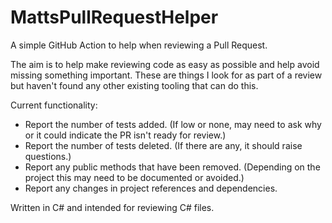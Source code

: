 # MattsPullRequestHelper

A simple GitHub Action to help when reviewing a Pull Request.

The aim is to help make reviewing code as easy as possible and help avoid missing something important. These are things I look for as part of a review but haven't found any other existing tooling that can do this.

Current functionality:

- Report the number of tests added. (If low or none, may need to ask why or it could indicate the PR isn't ready for review.)
- Report the number of tests deleted. (If there are any, it should raise questions.)
- Report any public methods that have been removed. (Depending on the project this may need to be documented or avoided.)
- Report any changes in project references and dependencies.

Written in C# and intended for reviewing C# files.
